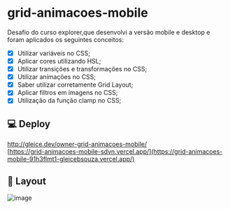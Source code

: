 # grid-animacoes-mobile

Desafio do curso explorer,que desenvolvi a versão mobile e desktop e foram aplicados os seguintes conceitos:
- [x] Utilizar variáveis no CSS;
- [x] Aplicar cores utilizando HSL;
- [x] Utilizar transições e transformações no CSS;
- [x] Utilizar animações no CSS;
- [x] Saber utilizar corretamente Grid Layout;
- [x] Aplicar filtros em imagens no CSS;
- [x] Utilização da função clamp no CSS;

## 💻 Deploy ##
http://gleice.dev/owner-grid-animacoes-mobile/
<br>
[https://grid-animacoes-mobile-sdvn.vercel.app/](https://grid-animacoes-mobile-91h3flmt1-gleicebsouza.vercel.app/)

## 🔖 Layout
![image](https://user-images.githubusercontent.com/61830297/196005434-79d0c480-db61-4d8d-8d47-372220729b4d.png)
